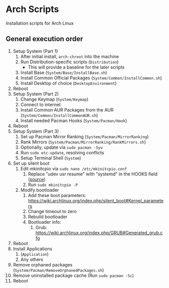 # Arch Scripts
Installation scripts for Arch Linux

## General execution order
1. Setup System (Part 1)
    1. After initial install, `arch-chroot` into the machine
    1. Run Distribution-specific scripts (`Distribution`)
        * This will provide a baseline for the later scripts
    2. Install Base (`System/Base/InstallBase.sh`)
    3. Install Common Official Packages (`System/Common/InstallCommon.sh`)
    4. Install Desktop of choice (`DesktopEnvironment`)
2. Reboot
3. Setup System (Part 2)
    1. Change Keymap (`System/Keymap`)
    2. Connect to internet
    3. Install Common AUR Packages from the AUR (`System/Common/InstallCommonAUR.sh`)
    4. Install needed Pacman Hooks (`System/Pacman/Hook`)
4. Reboot
5. Setup System (Part 3)
    1. Set up Pacman Mirror Ranking (`System/Pacman/MirrorRanking`)
    2. Rank Mirrors (`System/Pacman/MirrorRanking/RankMirrors.sh`)
    3. Optionally, update via `sudo pacman -Syu`
    4. Run `sudo etc-update`, resolving conflicts
    5. Setup Terminal Shell (`System`)
6. Set up silent boot
    1. Edit mkinitcpio via `sudo nano /etc/mkinitcpio.conf`
        1. Replace "udev usr resume" with "systemd" in the HOOKS field ([source](https://wiki.archlinux.org/index.php/mkinitcpio#Common_hooks))
        2. Run `sudo mkinitcpio -P`
    2. Modify bootloader
        1. Add these boot parameters: https://wiki.archlinux.org/index.php/silent_boot#Kernel_parameters
        2. Change timeout to zero
        3. Rebuild bootloader
        4. Bootloader info:
            1. Grub: https://wiki.archlinux.org/index.php/GRUB#Generated_grub.cfg
7. Reboot
8. Install Applications
    1. (`Application`)
    2. Any others
9. Remove orphaned packages (`System/Pacman/RemoveOrphanedPackages.sh`)
10. Remove uninstalled package cache (Run `sudo pacman -Sc`)
11. Reboot
